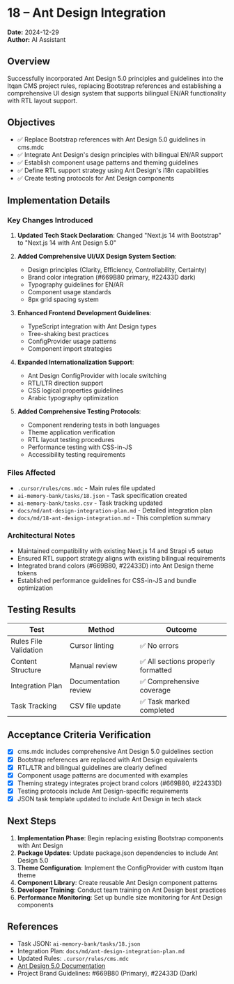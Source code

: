 # 18 – Ant Design Integration

**Date:** 2024-12-29  
**Author:** AI Assistant  

## Overview
Successfully incorporated Ant Design 5.0 principles and guidelines into the Itqan CMS project rules, replacing Bootstrap references and establishing a comprehensive UI design system that supports bilingual EN/AR functionality with RTL layout support.

## Objectives
- ✅ Replace Bootstrap references with Ant Design 5.0 guidelines in cms.mdc
- ✅ Integrate Ant Design's design principles with bilingual EN/AR support
- ✅ Establish component usage patterns and theming guidelines
- ✅ Define RTL support strategy using Ant Design's i18n capabilities
- ✅ Create testing protocols for Ant Design components

## Implementation Details

### Key Changes Introduced
1. **Updated Tech Stack Declaration**: Changed "Next.js 14 with Bootstrap" to "Next.js 14 with Ant Design 5.0"
2. **Added Comprehensive UI/UX Design System Section**:
   - Design principles (Clarity, Efficiency, Controllability, Certainty)
   - Brand color integration (#669B80 primary, #22433D dark)
   - Typography guidelines for EN/AR
   - Component usage standards
   - 8px grid spacing system

3. **Enhanced Frontend Development Guidelines**:
   - TypeScript integration with Ant Design types
   - Tree-shaking best practices
   - ConfigProvider usage patterns
   - Component import strategies

4. **Expanded Internationalization Support**:
   - Ant Design ConfigProvider with locale switching
   - RTL/LTR direction support
   - CSS logical properties guidelines
   - Arabic typography optimization

5. **Added Comprehensive Testing Protocols**:
   - Component rendering tests in both languages
   - Theme application verification
   - RTL layout testing procedures
   - Performance testing with CSS-in-JS
   - Accessibility testing requirements

### Files Affected
- `.cursor/rules/cms.mdc` - Main rules file updated
- `ai-memory-bank/tasks/18.json` - Task specification created
- `ai-memory-bank/tasks.csv` - Task tracking updated
- `docs/md/ant-design-integration-plan.md` - Detailed integration plan
- `docs/md/18-ant-design-integration.md` - This completion summary

### Architectural Notes
- Maintained compatibility with existing Next.js 14 and Strapi v5 setup
- Ensured RTL support strategy aligns with existing bilingual requirements
- Integrated brand colors (#669B80, #22433D) into Ant Design theme tokens
- Established performance guidelines for CSS-in-JS and bundle optimization

## Testing Results

| Test | Method | Outcome |
|------|--------|---------|
| Rules File Validation | Cursor linting | ✅ No errors |
| Content Structure | Manual review | ✅ All sections properly formatted |
| Integration Plan | Documentation review | ✅ Comprehensive coverage |
| Task Tracking | CSV file update | ✅ Task marked completed |

## Acceptance Criteria Verification

- [x] cms.mdc includes comprehensive Ant Design 5.0 guidelines section
- [x] Bootstrap references are replaced with Ant Design equivalents  
- [x] RTL/LTR and bilingual guidelines are clearly defined
- [x] Component usage patterns are documented with examples
- [x] Theming strategy integrates project brand colors (#669B80, #22433D)
- [x] Testing protocols include Ant Design-specific requirements
- [x] JSON task template updated to include Ant Design in tech stack

## Next Steps

1. **Implementation Phase**: Begin replacing existing Bootstrap components with Ant Design
2. **Package Updates**: Update package.json dependencies to include Ant Design 5.0
3. **Theme Configuration**: Implement the ConfigProvider with custom Itqan theme
4. **Component Library**: Create reusable Ant Design component patterns
5. **Developer Training**: Conduct team training on Ant Design best practices
6. **Performance Monitoring**: Set up bundle size monitoring for Ant Design components

## References

- Task JSON: `ai-memory-bank/tasks/18.json`
- Integration Plan: `docs/md/ant-design-integration-plan.md`
- Updated Rules: `.cursor/rules/cms.mdc`
- [Ant Design 5.0 Documentation](https://ant.design/)
- Project Brand Guidelines: #669B80 (Primary), #22433D (Dark)
